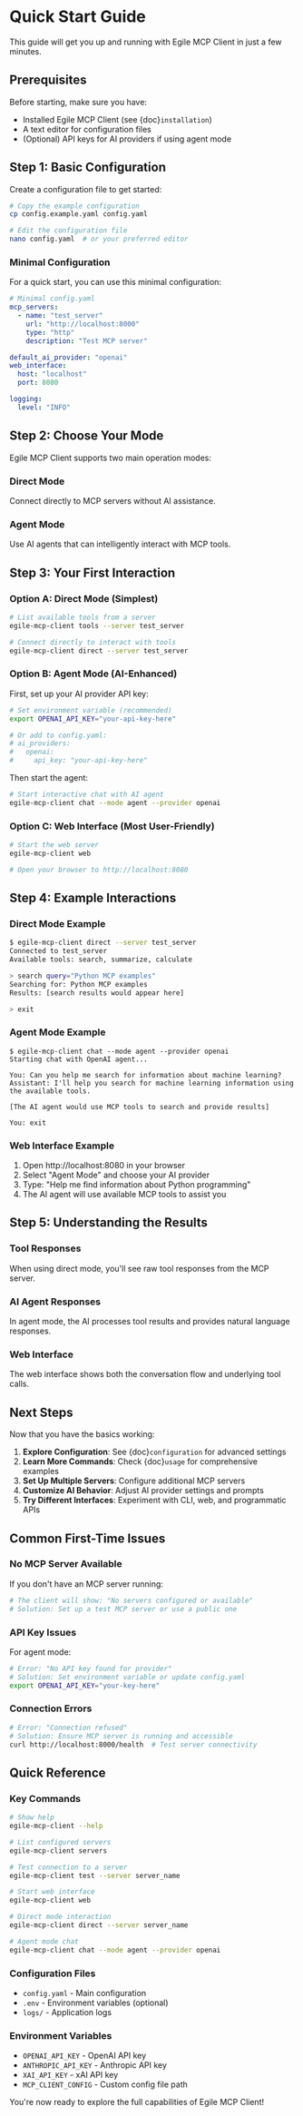 # Quick Start Guide

This guide will get you up and running with Egile MCP Client in just a few minutes.

## Prerequisites

Before starting, make sure you have:
- Installed Egile MCP Client (see {doc}`installation`)
- A text editor for configuration files
- (Optional) API keys for AI providers if using agent mode

## Step 1: Basic Configuration

Create a configuration file to get started:

```bash
# Copy the example configuration
cp config.example.yaml config.yaml

# Edit the configuration file
nano config.yaml  # or your preferred editor
```

### Minimal Configuration

For a quick start, you can use this minimal configuration:

```yaml
# Minimal config.yaml
mcp_servers:
  - name: "test_server"
    url: "http://localhost:8000"
    type: "http"
    description: "Test MCP server"

default_ai_provider: "openai"
web_interface:
  host: "localhost"
  port: 8080

logging:
  level: "INFO"
```

## Step 2: Choose Your Mode

Egile MCP Client supports two main operation modes:

### Direct Mode
Connect directly to MCP servers without AI assistance.

### Agent Mode
Use AI agents that can intelligently interact with MCP tools.

## Step 3: Your First Interaction

### Option A: Direct Mode (Simplest)

```bash
# List available tools from a server
egile-mcp-client tools --server test_server

# Connect directly to interact with tools
egile-mcp-client direct --server test_server
```

### Option B: Agent Mode (AI-Enhanced)

First, set up your AI provider API key:

```bash
# Set environment variable (recommended)
export OPENAI_API_KEY="your-api-key-here"

# Or add to config.yaml:
# ai_providers:
#   openai:
#     api_key: "your-api-key-here"
```

Then start the agent:

```bash
# Start interactive chat with AI agent
egile-mcp-client chat --mode agent --provider openai
```

### Option C: Web Interface (Most User-Friendly)

```bash
# Start the web server
egile-mcp-client web

# Open your browser to http://localhost:8080
```

## Step 4: Example Interactions

### Direct Mode Example

```bash
$ egile-mcp-client direct --server test_server
Connected to test_server
Available tools: search, summarize, calculate

> search query="Python MCP examples"
Searching for: Python MCP examples
Results: [search results would appear here]

> exit
```

### Agent Mode Example

```console
$ egile-mcp-client chat --mode agent --provider openai
Starting chat with OpenAI agent...

You: Can you help me search for information about machine learning?
Assistant: I'll help you search for machine learning information using the available tools.

[The AI agent would use MCP tools to search and provide results]

You: exit
```

### Web Interface Example

1. Open http://localhost:8080 in your browser
2. Select "Agent Mode" and choose your AI provider
3. Type: "Help me find information about Python programming"
4. The AI agent will use available MCP tools to assist you

## Step 5: Understanding the Results

### Tool Responses
When using direct mode, you'll see raw tool responses from the MCP server.

### AI Agent Responses
In agent mode, the AI processes tool results and provides natural language responses.

### Web Interface
The web interface shows both the conversation flow and underlying tool calls.

## Next Steps

Now that you have the basics working:

1. **Explore Configuration**: See {doc}`configuration` for advanced settings
2. **Learn More Commands**: Check {doc}`usage` for comprehensive examples  
3. **Set Up Multiple Servers**: Configure additional MCP servers
4. **Customize AI Behavior**: Adjust AI provider settings and prompts
5. **Try Different Interfaces**: Experiment with CLI, web, and programmatic APIs

## Common First-Time Issues

### No MCP Server Available
If you don't have an MCP server running:
```bash
# The client will show: "No servers configured or available"
# Solution: Set up a test MCP server or use a public one
```

### API Key Issues
For agent mode:
```bash
# Error: "No API key found for provider"
# Solution: Set environment variable or update config.yaml
export OPENAI_API_KEY="your-key-here"
```

### Connection Errors
```bash
# Error: "Connection refused"
# Solution: Ensure MCP server is running and accessible
curl http://localhost:8000/health  # Test server connectivity
```

## Quick Reference

### Key Commands
```bash
# Show help
egile-mcp-client --help

# List configured servers
egile-mcp-client servers

# Test connection to a server
egile-mcp-client test --server server_name

# Start web interface
egile-mcp-client web

# Direct mode interaction
egile-mcp-client direct --server server_name

# Agent mode chat
egile-mcp-client chat --mode agent --provider openai
```

### Configuration Files
- `config.yaml` - Main configuration
- `.env` - Environment variables (optional)
- `logs/` - Application logs

### Environment Variables
- `OPENAI_API_KEY` - OpenAI API key
- `ANTHROPIC_API_KEY` - Anthropic API key  
- `XAI_API_KEY` - xAI API key
- `MCP_CLIENT_CONFIG` - Custom config file path

You're now ready to explore the full capabilities of Egile MCP Client!
